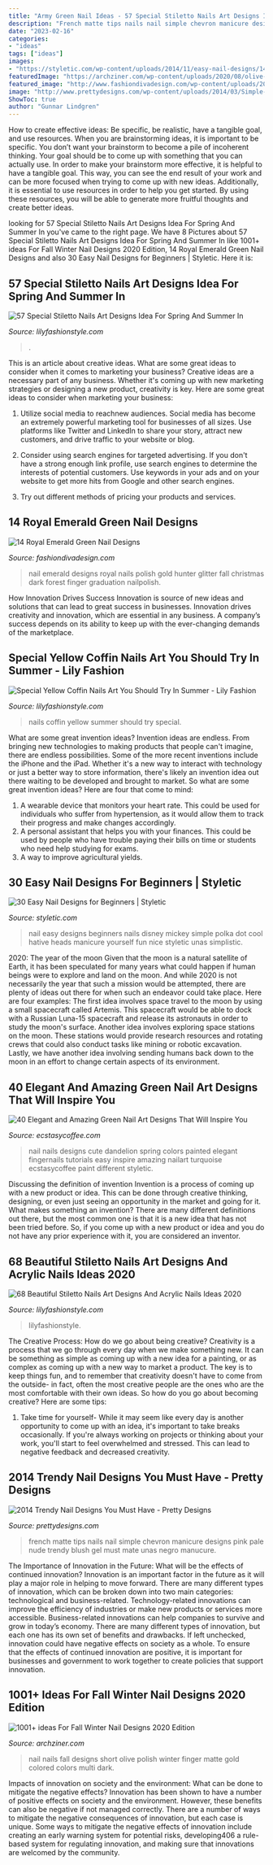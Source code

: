```yaml
---
title: "Army Green Nail Ideas - 57 Special Stiletto Nails Art Designs Idea For Spring And Summer In"
description: "French matte tips nails nail simple chevron manicure designs pink pale nude trendy blush gel must mate unas negro manucure"
date: "2023-02-16"
categories:
- "ideas"
tags: ["ideas"]
images:
- "https://styletic.com/wp-content/uploads/2014/11/easy-nail-designs/14-easy-nail-designs-for-beginners.jpg"
featuredImage: "https://archziner.com/wp-content/uploads/2020/08/olive-green-matte-nail-polish-gold-decorations-on-each-finger-multi-colored-nails-short-almond-nails.jpg"
featured_image: "http://www.fashiondivadesign.com/wp-content/uploads/2014/09/les-moins-habiles-n-auront-pas-de-mal-a-adopter.jpg"
image: "http://www.prettydesigns.com/wp-content/uploads/2014/03/Simple-Nails2.jpg"
ShowToc: true
author: "Gunnar Lindgren"
---
```



How to create effective ideas: Be specific, be realistic, have a tangible goal, and use resources.
When you are brainstorming ideas, it is important to be specific. You don’t want your brainstorm to become a pile of incoherent thinking. Your goal should be to come up with something that you can actually use. In order to make your brainstorm more effective, it is helpful to have a tangible goal. This way, you can see the end result of your work and can be more focused when trying to come up with new ideas. Additionally, it is essential to use resources in order to help you get started. By using these resources, you will be able to generate more fruitful thoughts and create better ideas.

	

		
looking for 57 Special Stiletto Nails Art Designs Idea For Spring And Summer In you've came to the right page. We have 8 Pictures about 57 Special Stiletto Nails Art Designs Idea For Spring And Summer In like 1001+ ideas For Fall Winter Nail Designs 2020 Edition, 14 Royal Emerald Green Nail Designs and also 30 Easy Nail Designs for Beginners | Styletic. Here it is:
		
    
## 57 Special Stiletto Nails Art Designs Idea For Spring And Summer In

<img loading=lazy src="https://lilyfashionstyle.com/wp-content/uploads/2020/04/22-14.jpg" onerror="this.onerror=null;this.src='https://tse4.mm.bing.net/th?id=OIP.CuKltN4Y7j7HPoa9rgdg9wHaKh&amp;pid=15.1';" alt="57 Special Stiletto Nails Art Designs Idea For Spring And Summer In">

_Source: lilyfashionstyle.com_

>. 

	

This is an article about creative ideas. What are some great ideas to consider when it comes to marketing your business?
Creative ideas are a necessary part of any business. Whether it's coming up with new marketing strategies or designing a new product, creativity is key. Here are some great ideas to consider when marketing your business: 
1. Utilize social media to reachnew audiences. Social media has become an extremely powerful marketing tool for businesses of all sizes. Use platforms like Twitter and LinkedIn to share your story, attract new customers, and drive traffic to your website or blog. 

2. Consider using search engines for targeted advertising. If you don't have a strong enough link profile, use search engines to determine the interests of potential customers. Use keywords in your ads and on your website to get more hits from Google and other search engines. 

3. Try out different methods of pricing your products and services.

    
## 14 Royal Emerald Green Nail Designs

<img loading=lazy src="http://www.fashiondivadesign.com/wp-content/uploads/2014/09/les-moins-habiles-n-auront-pas-de-mal-a-adopter.jpg" onerror="this.onerror=null;this.src='https://tse4.mm.bing.net/th?id=OIP.dqsB7PleqyPjI1DnRFvsSQHaG_&amp;pid=15.1';" alt="14 Royal Emerald Green Nail Designs">

_Source: fashiondivadesign.com_

>nail emerald designs royal nails polish gold hunter glitter fall christmas dark forest finger graduation nailpolish. 

	

How Innovation Drives Success
Innovation is source of new ideas and solutions that can lead to great success in businesses. Innovation drives creativity and innovation, which are essential in any business. A company’s success depends on its ability to keep up with the ever-changing demands of the marketplace.

    
## Special Yellow Coffin Nails Art You Should Try In Summer - Lily Fashion

<img loading=lazy src="https://lilyfashionstyle.com/wp-content/uploads/2020/03/26-10.jpg" onerror="this.onerror=null;this.src='https://tse2.mm.bing.net/th?id=OIP.H_LNDqCnDef5YvVqniZuiwHaKu&amp;pid=15.1';" alt="Special Yellow Coffin Nails Art You Should Try In Summer - Lily Fashion">

_Source: lilyfashionstyle.com_

>nails coffin yellow summer should try special. 

	

What are some great invention ideas?
Invention ideas are endless. From bringing new technologies to making products that people can't imagine, there are endless possibilities. Some of the more recent inventions include the iPhone and the iPad. Whether it's a new way to interact with technology or just a better way to store information, there's likely an invention idea out there waiting to be developed and brought to market. So what are some great invention ideas? Here are four that come to mind: 
1) A wearable device that monitors your heart rate. This could be used for individuals who suffer from hypertension, as it would allow them to track their progress and make changes accordingly. 
2) A personal assistant that helps you with your finances. This could be used by people who have trouble paying their bills on time or students who need help studying for exams. 
3) A way to improve agricultural yields.

    
## 30 Easy Nail Designs For Beginners | Styletic

<img loading=lazy src="https://styletic.com/wp-content/uploads/2014/11/easy-nail-designs/14-easy-nail-designs-for-beginners.jpg" onerror="this.onerror=null;this.src='https://tse1.mm.bing.net/th?id=OIP.BXEyKYcs6zdx4CWZnkmKeQHaJ4&amp;pid=15.1';" alt="30 Easy Nail Designs for Beginners | Styletic">

_Source: styletic.com_

>nail easy designs beginners nails disney mickey simple polka dot cool hative heads manicure yourself fun nice styletic unas simplistic. 

	

2020: The year of the moon
Given that the moon is a natural satellite of Earth, it has been speculated for many years what could happen if human beings were to explore and land on the moon. And while 2020 is not necessarily the year that such a mission would be attempted, there are plenty of ideas out there for when such an endeavor could take place. Here are four examples: 
The first idea involves space travel to the moon by using a small spacecraft called Artemis. This spacecraft would be able to dock with a Russian Luna-15 spacecraft and release its astronauts in order to study the moon's surface. 
Another idea involves exploring space stations on the moon. These stations would provide research resources and rotating crews that could also conduct tasks like mining or robotic excavation. 
Lastly, we have another idea involving sending humans back down to the moon in an effort to change certain aspects of its environment.

    
## 40 Elegant And Amazing Green Nail Art Designs That Will Inspire You

<img loading=lazy src="https://i0.wp.com/www.ecstasycoffee.com/wp-content/uploads/2016/08/Dandelion-Nail-Art-Design-on-Green-Blue-Bases.jpg" onerror="this.onerror=null;this.src='https://tse1.mm.bing.net/th?id=OIP.s49m1ARuB6fYFIQ2eC074gHaLK&amp;pid=15.1';" alt="40 Elegant and Amazing Green Nail Art Designs That Will Inspire You">

_Source: ecstasycoffee.com_

>nail nails designs cute dandelion spring colors painted elegant fingernails tutorials easy inspire amazing nailart turquoise ecstasycoffee paint different styletic. 

	

Discussing the definition of invention
Invention is a process of coming up with a new product or idea. This can be done through creative thinking, designing, or even just seeing an opportunity in the market and going for it. What makes something an invention? There are many different definitions out there, but the most common one is that it is a new idea that has not been tried before. So, if you come up with a new product or idea and you do not have any prior experience with it, you are considered an inventor.

    
## 68 Beautiful Stiletto Nails Art Designs And Acrylic Nails Ideas 2020

<img loading=lazy src="https://lilyfashionstyle.com/wp-content/uploads/2020/04/2-12.jpg" onerror="this.onerror=null;this.src='https://tse3.mm.bing.net/th?id=OIP.cTM426c1ejkdSorLVrp2gwHaKD&amp;pid=15.1';" alt="68 Beautiful Stiletto Nails Art Designs And Acrylic Nails Ideas 2020">

_Source: lilyfashionstyle.com_

>lilyfashionstyle. 

	

The Creative Process: How do we go about being creative?
Creativity is a process that we go through every day when we make something new. It can be something as simple as coming up with a new idea for a painting, or as complex as coming up with a new way to market a product. The key is to keep things fun, and to remember that creativity doesn't have to come from the outside- in fact, often the most creative people are the ones who are the most comfortable with their own ideas. So how do you go about becoming creative? Here are some tips: 
1) Take time for yourself- While it may seem like every day is another opportunity to come up with an idea, it's important to take breaks occasionally. If you're always working on projects or thinking about your work, you'll start to feel overwhelmed and stressed. This can lead to negative feedback and decreased creativity.

    
## 2014 Trendy Nail Designs You Must Have - Pretty Designs

<img loading=lazy src="http://www.prettydesigns.com/wp-content/uploads/2014/03/Simple-Nails2.jpg" onerror="this.onerror=null;this.src='https://tse3.mm.bing.net/th?id=OIP.w2r_2rFTYuHm2uAWxlpeHgHaHZ&amp;pid=15.1';" alt="2014 Trendy Nail Designs You Must Have - Pretty Designs">

_Source: prettydesigns.com_

>french matte tips nails nail simple chevron manicure designs pink pale nude trendy blush gel must mate unas negro manucure. 

	

The Importance of Innovation in the Future: What will be the effects of continued innovation?
Innovation is an important factor in the future as it will play a major role in helping to move forward. There are many different types of innovation, which can be broken down into two main categories: technological and business-related. Technology-related innovations can improve the efficiency of industries or make new products or services more accessible. Business-related innovations can help companies to survive and grow in today’s economy. There are many different types of innovation, but each one has its own set of benefits and drawbacks. If left unchecked, innovation could have negative effects on society as a whole. To ensure that the effects of continued innovation are positive, it is important for businesses and government to work together to create policies that support innovation.

    
## 1001+ Ideas For Fall Winter Nail Designs 2020 Edition

<img loading=lazy src="https://archziner.com/wp-content/uploads/2020/08/olive-green-matte-nail-polish-gold-decorations-on-each-finger-multi-colored-nails-short-almond-nails.jpg" onerror="this.onerror=null;this.src='https://tse2.mm.bing.net/th?id=OIP.nL25wKmbWelYPgaUbvypfgHaMf&amp;pid=15.1';" alt="1001+ ideas For Fall Winter Nail Designs 2020 Edition">

_Source: archziner.com_

>nail nails fall designs short olive polish winter finger matte gold colored colors multi dark. 

	

Impacts of innovation on society and the environment: What can be done to mitigate the negative effects?
Innovation has been shown to have a number of positive effects on society and the environment. However, these benefits can also be negative if not managed correctly. There are a number of ways to mitigate the negative consequences of innovation, but each case is unique. Some ways to mitigate the negative effects of innovation include creating an early warning system for potential risks, developing406
a rule-based system for regulating innovation, and making sure that innovations are welcomed by the community.

